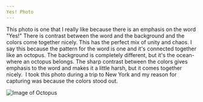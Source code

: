 ```yaml
---
Yes! Photo
---
```


This photo is one that I really like because there is an emphasis on the word "Yes!" There is contrast between the word and the background and the colors come together nicely. This has the perfect mix of unity and chaos. I say this because the pattern for the word is one and it's connected together like an octopus. The background is completely different, but it's the ocean- where an octopus belongs. The sharp contrast between the colors gives emphasis to the word and makes it a little harsh, but it comes together nicely. 
I took this photo during a trip to New York and my reason for capturing was because the colors stood out. 

![Image of Octopus](https://cipianoj.github.com/img/octopus.jpg)
